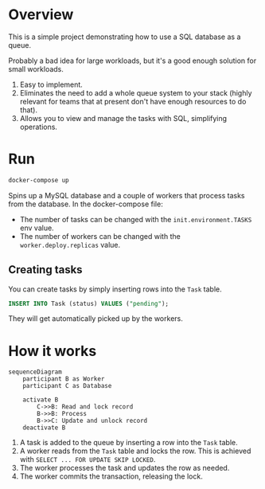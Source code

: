 # Overview

This is a simple project demonstrating how to use a SQL database as a queue.

Probably a bad idea for large workloads, but it's a good enough solution for small workloads.
1. Easy to implement.
2. Eliminates the need to add a whole queue system to your stack
   (highly relevant for teams that at present don't have enough resources to do that).
3. Allows you to view and manage the tasks with SQL, simplifying operations. 

# Run

```bash
docker-compose up
```

Spins up a MySQL database and a couple of workers that process tasks from the database.
In the docker-compose file:
- The number of tasks can be changed with the `init.environment.TASKS` env value.
- The number of workers can be changed with the `worker.deploy.replicas` value.

## Creating tasks

You can create tasks by simply inserting rows into the `Task` table.
```sql
INSERT INTO Task (status) VALUES ("pending");
```

They will get automatically picked up by the workers.

# How it works

```mermaid
sequenceDiagram
    participant B as Worker
    participant C as Database

    activate B
        C->>B: Read and lock record
        B->>B: Process
        B->>C: Update and unlock record
    deactivate B
```

1. A task is added to the queue by inserting a row into the `Task` table.
2. A worker reads from the `Task` table and locks the row. 
   This is achieved with `SELECT ... FOR UPDATE SKIP LOCKED`.
3. The worker processes the task and updates the row as needed.
4. The worker commits the transaction, releasing the lock.
